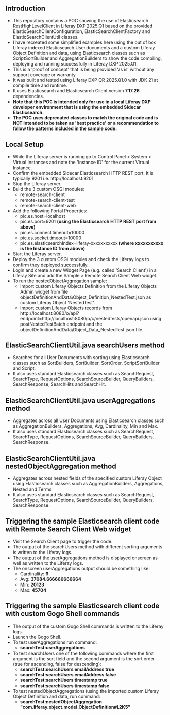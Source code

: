 ## Introduction ##
- This repository contains a POC showing the use of Elasticsearch RestHighLevelClient in Liferay DXP 2025.Q1 based on the provided ElasticSearchClientConfiguration, ElasticSearchClientFactory and ElasticSearchClientUtil classes.
- I have recreated some simplified examples here using the out of box Liferay indexed Elasticsearch User documents and a custom Liferay Object Definition and data, using Elasticsearch classes such as ScriptSortBuilder and AggregationBuilders to show the code compiling, deploying and running successfully in Liferay DXP 2025.Q1.
- This is a ‘proof of concept’ that is being provided ‘as is’ without any support coverage or warranty.
- It was built and tested using Liferay DXP QR 2025.Q1.0 with JDK 21 at compile time and runtime.
- It uses Elasticsearch and Elasticsearch Client version **7.17.26** dependencies.
- **Note that this POC is intended only for use in a local Liferay DXP developer environment that is using the embedded Sidecar Elasticsearch.**
- **The POC uses deprecated classes to match the original code and is NOT intended to be taken as 'best practice' or a recommendation to follow the patterns included in the sample code.**

## Local Setup ##
- While the Liferay server is running go to Control Panel > System > Virtual Instances and note the 'Instance ID' for the current Virtual Instance.
- Confirm the embedded Sidecar Elasticsearch HTTP REST port. It is typically 9201 i.e. http://localhost:9201
- Stop the Liferay server.
- Build the 3 custom OSGi modules:
  - remote-search-client
  - remote-search-client-test
  - remote-search-client-web
- Add the following Portal Properties:
  - pic.es.host=localhost
  - pic.es.port=9201 **(using the Elasticsearch HTTP REST port from above)**
  - pic.es.connect.timeout=10000
  - pic.es.socket.timeout=10000
  - pic.es.elasticsearchIndex=liferay-xxxxxxxxxxx **(where xxxxxxxxxxx is the Instance ID from above)**
- Start the Liferay server.
- Deploy the 3 custom OSGi modules and check the Liferay logs to confirm they deployed successfully.
- Login and create a new Widget Page (e.g. called 'Search Client') in a Liferay Site and add the Sample > Remote Search Client Web widget.
- To run the nestedObjectAggregation sample:
  - Import custom Liferay Objects Definition from the Liferay Objects Admin widget from file objectDefinitionAndData\Object_Definition_NestedTest.json as custom Liferay Object 'NestedTest'.
  - Import custom Liferay Objects records from http://localhost:8080/o/api?endpoint=http://localhost:8080/o/c/nestedtests/openapi.json using postNestedTestBatch endpoint and the objectDefinitionAndData\Object_Data_NestedTest.json file.

## ElasticSearchClientUtil.java searchUsers method ##
- Searches for all User Documents with sorting using Elasticsearch classes such as SortBuilders, SortBuilder, SortOrder, ScriptSortBuilder and Script.
- It also uses standard Elasticsearch classes such as SearchRequest, SearchType, RequestOptions, SearchSourceBuilder, QueryBuilders, SearchResponse, SearchHits and SearchHit.

## ElasticSearchClientUtil.java userAggregations method ##
- Aggregates across all User Documents using Elasticsearch classes such as AggregationBuilders, Aggregations, Avg, Cardinality, Min and Max.
- It also uses standard Elasticsearch classes such as SearchRequest, SearchType, RequestOptions, SearchSourceBuilder, QueryBuilders, SearchResponse.

## ElasticSearchClientUtil.java nestedObjectAggregation method ##
- Aggregates across nested fields of the specified custom Liferay Object using Elasticsearch classes such as AggregationBuilders, Aggregations, Nested and Terms.
- It also uses standard Elasticsearch classes such as SearchRequest, SearchType, RequestOptions, SearchSourceBuilder, QueryBuilders, SearchResponse.

## Triggering the sample Elasticsearch client code with Remote Search Client Web widget ##
- Visit the Search Client page to trigger the code.
- The output of the searchUsers method with different sorting arguments is written to the Liferay logs.
- The output of the userAggregations method is displayed onscreen as well as written to the Liferay logs.
- The onscreen userAggregations output should be something like:
  - Cardinality: **6**
  - Avg: **37084.666666666664**
  - Min: **20123**
  - Max: **45704**

## Triggering  the sample Elasticsearch client code with custom Gogo Shell commands ##
 - The output of the custom Gogo Shell commands is written to the Liferay logs.
- Launch the Gogo Shell.
- To test userAggregations run command:
  - **searchTest:userAggregations**
- To test searchUsers one of the following commands where the first argument is the sort field and the second argument is the sort order (true for ascending, false for descending):
  - **searchTest:searchUsers emailAddress true**
  - **searchTest:searchUsers emailAddress false**
  - **searchTest:searchUsers timestamp true**
  - **searchTest:searchUsers timestamp false**
- To test nestedObjectAggregations (using the imported custom Liferay Object Definition and data, run command:
  - **searchTest:nestedObjectAggregation "com.liferay.object.model.ObjectDefinition#L2K5"**
